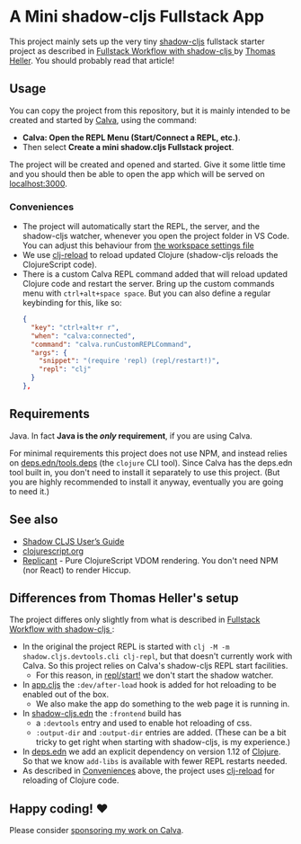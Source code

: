 # A Mini shadow-cljs Fullstack App

This project mainly sets up the very tiny [shadow-cljs](https://github.com/thheller/shadow-cljs) fullstack starter project as described in [Fullstack Workflow with shadow-cljs
](https://code.thheller.com/blog/shadow-cljs/2024/10/18/fullstack-cljs-workflow-with-shadow-cljs.html) by [Thomas Heller](https://github.com/thheller). You should probably read that article!

## Usage

You can copy the project from this repository, but it is mainly intended to be created and started by [Calva](https://calva.io), using the command:
* **Calva: Open the REPL Menu (Start/Connect a REPL, etc.)**.
* Then select **Create a mini shadow.cljs Fullstack project**.

The project will be created and opened and started. Give it some little time and you should then be able to open the app which will be served on [localhost:3000](http://localhost:3000).

### Conveniences

* The project will automatically start the REPL, the server, and the shadow-cljs watcher, whenever you open the project folder in VS Code. You can adjust this behaviour from [the workspace settings file](.vscode/settings.json)
* We use [clj-reload](https://github.com/tonsky/clj-reload) to reload updated Clojure (shadow-cljs reloads the ClojureScript code).
* There is a custom Calva REPL command added that will reload updated Clojure code and restart the server. Bring up the custom commands menu with `ctrl+alt+space space`. But you can also define a regular keybinding for this, like so:
  ```json
  {
    "key": "ctrl+alt+r r",
    "when": "calva:connected",
    "command": "calva.runCustomREPLCommand",
    "args": {
      "snippet": "(require 'repl) (repl/restart!)",
      "repl": "clj"
    }
  },
  ```

## Requirements

Java. In fact **Java is the _only_ requirement**, if you are using Calva.

For minimal requirements this project does not use NPM, and instead relies on [deps.edn/tools.deps](https://clojure.org/guides/deps_and_cli) (the `clojure` CLI tool). Since Calva has the deps.edn tool built in, you don't need to install it separately to use this project. (But you are highly recommended to install it anyway, eventually you are going to need it.)

## See also

* [Shadow CLJS User’s Guide](https://shadow-cljs.github.io/docs/UsersGuide.html)
* [clojurescript.org](https://clojurescript.org/)
* [Replicant](https://github.com/cjohansen/replicant) - Pure ClojureScript VDOM rendering. You don't need NPM (nor React) to render Hiccup.

## Differences from Thomas Heller's setup

The project differes only slightly from what is described in [Fullstack Workflow with shadow-cljs
](https://code.thheller.com/blog/shadow-cljs/2024/10/18/fullstack-cljs-workflow-with-shadow-cljs.html):

* In the original the project REPL is started with `clj -M -m shadow.cljs.devtools.cli clj-repl`, but that doesn't currently work with Calva. So this project relies on Calva's shadow-cljs REPL start facilities.
  * For this reason, in [repl/start!](src/dev/repl.clj) we don't start the shadow watcher.
* In [app.cljs](src/main/acme/frontend/app.cljs) the `:dev/after-load` hook is added for hot reloading to be enabled out of the box.
  * We also make the app do something to the web page it is running in.
* In [shadow-cljs.edn](shadow-cljs.edn) the `:frontend` build has
  * a `:devtools` entry and used to enable hot reloading of css.
  * `:output-dir` and `:output-dir` entries are added. (These can be a bit tricky to get right when starting with shadow-cljs, is my experience.)
* In [deps.edn](deps.edn) we add an explicit dependency on version 1.12 of [Clojure](https://clojure.org). So that we know `add-libs` is available with fewer REPL restarts needed.
* As described in [Conveniences](#conveniences) above, the project uses [clj-reload](https://github.com/tonsky/clj-reload) for reloading of Clojure code.

## Happy coding! ❤️

Please consider [sponsoring my work on Calva](https://github.com/sponsors/PEZ).